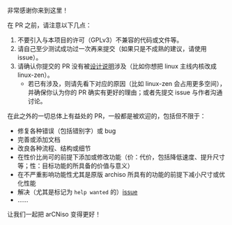 
非常感谢你来到这里！

在 PR 之前，请注意以下几点：

1.  不要引入与本项目的许可（GPLv3）不兼容的代码或文件等。
2.  请自己至少测试成功过一次再来提交（如果只是不成熟的建议，请使用 issue）。
3.  请确认你提交的 PR 没有被[设计说明](https://github.com/clsty/arCNiso/blob/main/docs/feature.org#设计说明)涉及（比如你想把 linux 主线内核改成 linux-zen）。
    -   若已有涉及，则请先看下对应的原因（比如 linux-zen 会占用更多空间），并确保你认为你的 PR 确实有更好的理由；或者先提交 issue 与作者沟通讨论。

在此之外的一切总体上有益处的 PR，一般都是被欢迎的，包括但不限于：

-   修复各种错误（包括错别字）或 bug
-   完善或添加文档
-   改良各种流程、结构或细节
-   在性价比尚可的前提下添加或修改功能（价：代价，包括降低速度、提升尺寸等；性：目标功能的所具备的价值与意义）
-   在不严重影响功能性尤其是原版 archiso 所具有的功能的前提下减小尺寸或优化性能
-   解决（尤其是标记为 `help wanted` 的）[issue](https://github.com/clsty/arCNiso/issues)
-   ……

让我们一起把 arCNiso 变得更好！


